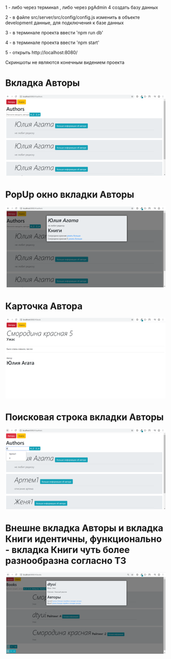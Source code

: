 1 - либо через терминал , либо через pgAdmin 4 создать базу данных

2 - в файле src/server/src/config/config.js изменить в объекте development данные, для подключения к базе данных 

3 - в терминале проекта ввести 'npm run db' 

4 - в терминале проекта ввести 'npm start' 

5 - открыть http://localhost:8080/


Скриншоты не являются конечным видением проекта  

# Вкладка Авторы
![alt text](screenshots/Снимок1.PNG " ")

# PopUp окно вкладки Авторы
![alt text](screenshots/Снимок2.PNG " ")

# Карточка Автора
![alt text](screenshots/Снимок3.PNG " ")

# Поисковая строка вкладки Авторы
![alt text](screenshots/Снимок4.PNG " ")

# Внешне вкладка Авторы и вкладка Книги идентичны, функционально - вкладка Книги чуть более разнообразна согласно ТЗ
![alt text](screenshots/Снимок5.PNG " ")

